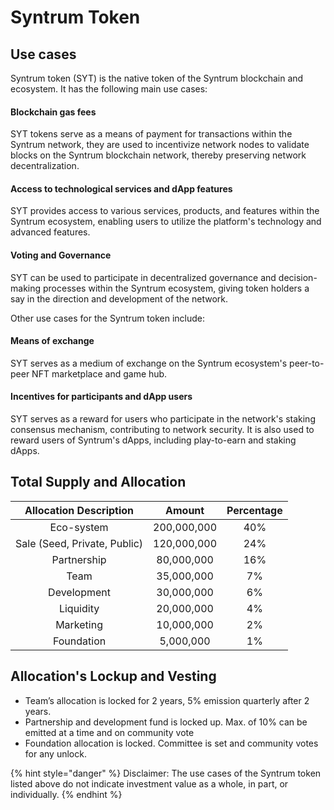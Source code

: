 # Syntrum Token

## Use cases

Syntrum token (SYT) is the native token of the Syntrum blockchain and ecosystem. It has the following main use cases:

#### Blockchain gas fees&#x20;

SYT tokens serve as a means of payment for transactions within the Syntrum network, they are used to incentivize network nodes to validate blocks on the Syntrum blockchain network, thereby preserving network decentralization.

#### Access to technological services and dApp features

SYT provides access to various services, products, and features within the Syntrum ecosystem, enabling users to utilize the platform's technology and advanced features.

#### Voting and Governance&#x20;

SYT can be used to participate in decentralized governance and decision-making processes within the Syntrum ecosystem, giving token holders a say in the direction and development of the network.

Other use cases for the Syntrum token include:

#### Means of exchange

SYT serves as a medium of exchange on the Syntrum ecosystem's peer-to-peer NFT marketplace and game hub.

#### Incentives for participants and dApp users

SYT serves as a reward for users who participate in the network's staking consensus mechanism, contributing to network security. It is also used to reward users of Syntrum's dApps, including play-to-earn and staking dApps.

## Total Supply and Allocation

|    Allocation Description    |    Amount   | Percentage |
| :--------------------------: | :---------: | :--------: |
|          Eco-system          | 200,000,000 |     40%    |
| Sale (Seed, Private, Public) | 120,000,000 |     24%    |
|          Partnership         |  80,000,000 |     16%    |
|             Team             |  35,000,000 |     7%     |
|          Development         |  30,000,000 |     6%     |
|           Liquidity          |  20,000,000 |     4%     |
|           Marketing          |  10,000,000 |     2%     |
|          Foundation          |  5,000,000  |     1%     |

## Allocation's Lockup and Vesting

* Team’s allocation is locked for 2 years, 5% emission quarterly after 2 years.
* Partnership and development fund is locked up. Max. of 10% can be emitted at a time and on community vote
* Foundation allocation is locked. Committee is set and community votes for any unlock.

{% hint style="danger" %}
Disclaimer: The use cases of the Syntrum token listed above do not indicate investment value as a whole, in part, or individually.
{% endhint %}
